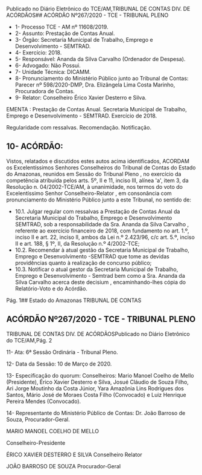 Publicado  no  Diário  Eletrônico do TCE/AM,TRIBUNAL DE CONTAS DIV. DE ACÓRDÃOS## ACÓRDÃO Nº267/2020 - TCE - TRIBUNAL PLENO

- 1- Processo TCE - AM nº 11608/2019.
- 2- Assunto: Prestação de Contas Anual.
- 3- Órgão: Secretaria Municipal de Trabalho, Emprego e Desenvolvimento - SEMTRAD.
- 4- Exercício: 2018.
- 5- Responsável: Ananda da Silva Carvalho (Ordenador de Despesa).
- 6- Advogado: Não Possui.
- 7- Unidade Técnica: DICAMM.
- 8- Pronunciamento  do  Ministério  Público  junto  ao  Tribunal  de  Contas: Parecer  nº 598/2020-DMP, Dra. Elizângela Lima Costa Marinho, Procuradora de Contas.
- 9- Relator: Conselheiro Érico Xavier Desterro e Silva.

EMENTA :  Prestação  de  Contas  Anual.  Secretaria Municipal de Trabalho, Emprego e Desenvolvimento - SEMTRAD. Exercício de 2018.

Regularidade com ressalvas. Recomendação. Notificação.

## 10-  ACÓRDÃO:

Vistos, relatados e discutidos estes autos acima identificados, ACORDAM os Excelentíssimos Senhores Conselheiros do Tribunal de Contas do Estado do Amazonas, reunidos em Sessão do Tribunal Pleno , no exercício da competência atribuída pelos arts. 5º, II e 11, inciso III, alínea 'a', item 3, da Resolução n. 04/2002-TCE/AM, à unanimidade, nos termos do voto do Excelentíssimo Senhor Conselheiro-Relator , em consonância com pronunciamento do Ministério Público junto a este Tribunal, no sentido de:

- 10.1. Julgar regular com ressalvas a Prestação de Contas Anual da Secretaria  Municipal  do  Trabalho,  Emprego  e  Desenvolvimento  SEMTRAD, sob a responsabilidade da Sra. Ananda da Silva Carvalho , referente  ao  exercício  financeiro  de  2018, com  fundamento  no  art.  1.º, inciso II e art. 22, inciso II, ambos da Lei n.º 2.423/96, c/c art. 5.º, inciso II e art. 188, § 1º, II, da Resolução n.º 4/2002-TCE;
- 10.2. Recomendar à atual gestão da Secretaria Municipal de Trabalho, Emprego e Desenvolvimento -SEMTRAD que tome as devidas providências quanto à realização de concurso público;
- 10.3. Notificar o atual gestor da Secretaria Municipal de Trabalho, Emprego e Desenvolvimento - Semtrad bem como a Sra. Ananda da Silva Carvalho acerca deste decisium ,  encaminhando-lhes cópia do Relatório-Voto e do Acórdão.

Pág. 1## Estado do Amazonas TRIBUNAL DE CONTAS

## ACÓRDÃO Nº267/2020 - TCE - TRIBUNAL PLENO

TRIBUNAL DE CONTAS DIV. DE ACÓRDÃOSPublicado  no  Diário  Eletrônico do TCE/AM,Pág. 2

11-  Ata: 6ª Sessão Ordinária - Tribunal Pleno.

12-  Data da Sessão: 10 de Março de 2020.

13-  Especificação do quorum: Conselheiros: Mario Manoel Coelho de Mello (Presidente),  Érico  Xavier  Desterro  e  Silva,  Josué  Cláudio  de  Souza  Filho,  Ari  Jorge Moutinho da Costa Júnior, Yara Amazônia Lins Rodrigues dos Santos, Mário José de Moraes Costa Filho (Convocado) e Luiz Henrique Pereira Mendes (Convocado).

14-  Representante  do  Ministério  Público  de  Contas: Dr. João  Barroso  de  Souza, Procurador-Geral.

MARIO MANOEL COELHO DE MELLO

Conselheiro-Presidente

ÉRICO XAVIER DESTERRO E SILVA Conselheiro Relator

JOÃO BARROSO DE SOUZA Procurador-Geral